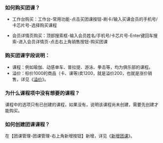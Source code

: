 ### 如何购买团课？

- 工作台购买：工作台-常用功能-点击买团课按钮-刷卡/输入买课会员的手机号/卡芯片号-选择购买课程

- 会员详情页购买：顶部搜索框-输入会员姓名/手机号/卡芯片号-Enter键回车搜索-进入会员详情页-点击右上角销售按钮-购买团课 

### 购买团课字段说明：

- 课程：例如瑜伽、动感单车、普拉提、游泳、拳击等，均为俱乐部的课程。
- 溢价：标价1000的商品（卡、课等)卖1200，就是溢价200，也就是涨价销售，详见《[溢价]()》。

### 为什么课程项中没有想要的课程？

课程中的选项只有已创建的课程，如果没有，说明该课程尚未创建，需要先创建才能购买。

### 如何创建团课课程？

在【团课管理-团课管理-右上角新增按钮】新增，详见《[新增团课]()》。

### 
